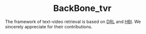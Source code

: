 <div align="center">
  
# BackBone_tvr

</div>

The framework of text-video retrieval is based on [DRL](https://github.com/foolwood/DRL) and [HBI](https://github.com/jpthu17/HBI). We sincerely appreciate for their contributions.
